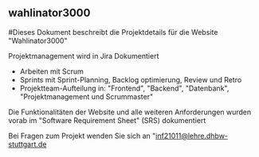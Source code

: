 ## wahlinator3000

#Dieses Dokument beschreibt die Projektdetails für die Website "Wahlinator3000"

Projektmanagement wird in Jira Dokumentiert
  * Arbeiten mit Scrum
  * Sprints mit Sprint-Planning, Backlog optimierung, Review und Retro
  * Projektteam-Aufteilung in: "Frontend", "Backend", "Datenbank", "Projektmanagement und Scrummaster"

Die Funktionalitäten der Website und alle weiteren Anforderungen wurden vorab im "Software Requirement Sheet" (SRS) dokumentiert

Bei Fragen zum Projekt wenden Sie sich an "inf21011@lehre.dhbw-stuttgart.de
